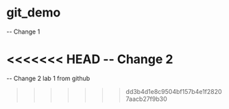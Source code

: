 # git_demo

-- Change 1

<<<<<<< HEAD
-- Change 2
=======
-- Change 2 lab 1 from github
>>>>>>> dd3b4d1e8c9504bf157b4e1f28207aacb27f9b30
